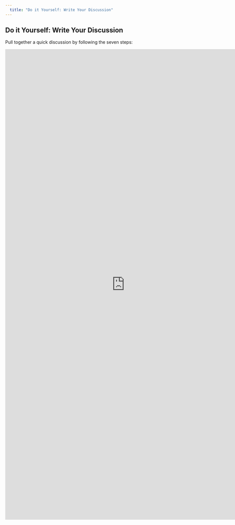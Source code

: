 ```yaml
---
  title: "Do it Yourself: Write Your Discussion"
---
```


##  Do it Yourself: Write Your Discussion

Pull together a quick discussion by following the seven steps:

<iframe src="https://docs.google.com/forms/d/e/1FAIpQLSdDmPE9H2w7vza7QRcPG9nVP8Q4z1cePRYFHoiF11tP8nsRbw/viewform?usp=sf_link" width="760" height="1500" frameborder="0" marginheight="0" marginwidth="0">Loading...</iframe>
